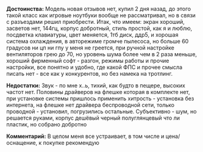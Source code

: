 **Достоинства:**
Модель новая отзывов нет, купил 2 дня назад, до этого такой класс как игровые ноутбуки вообще не рассматривал, но в связи с разъездами решил приобрести. Итак, что имеем: экран хороший, засветов нет, 144гц, корпус добротный, стиль простой, как я и люблю, посдветка клавиатуры, цвет меняется, 1тб диск, ддр5, и хорошая система охлаждения, в авторежиме громче пылесоса, но больше 60 градусов ни цп ни гпу у меня не греется, при ручной настройке вентиляторов грею до 70, но уровень шума более чем в 2 раза меньше, хороший фирменный софт - разгон, режимы работы и прочие настройки, все понятно и удобно, где какой ФПС и прочее смысла писать нет - все как у конкурентов, но без намека на тротлинг.

**Недостатки:**
Звук - по мне х..ь, тихий, как будто в пещере, высоких частот нет. Половины драйверов на флешке которая в комплекте нет, при установке системы пришлось применить хитрость - установка без интернета, на флешке нет драйвера беспроводной сети, только проводной - установил, погрузились остальные. Субъективно - шум, но решается руками, корпус дешёвый черный полуглянцевый что ли пластик, но собрано добротно

**Комментарий:**
В целом меня все устраивает, в том числе и цена/оснащение, к покупке рекомендую
